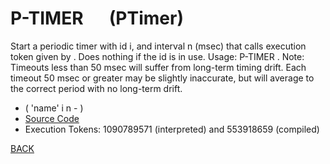 # P-TIMER &emsp; (PTimer)
Start a periodic timer with id i, and interval n (msec) that calls execution token given by <name>. Does nothing if the id is in use. Usage: <id> <msec> P-TIMER <name>. Note: Timeouts less than 50 msec will suffer from long-term timing drift. Each timeout 50 msec or greater may be slightly inaccurate, but will average to the correct period with no long-term drift.
* ( 'name' i n - )
* [Source Code](../words/amc_ext/PTimer.cs)
* Execution Tokens: 1090789571 (interpreted) and 553918659 (compiled)


[BACK](builtins.md#PTimer)
